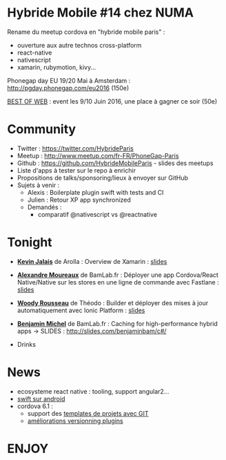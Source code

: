 # Hybride Mobile #14 chez NUMA

Rename du meetup cordova en "hybride mobile paris" :
 - ouverture aux autre technos cross-platform
 - react-native
 - nativescript
 - xamarin, rubymotion, kivy...

Phonegap day EU 19/20 Mai à Amsterdam : http://pgday.phonegap.com/eu2016 (150e)

[BEST OF WEB](http://bestofweb.paris) : event les 9/10 Juin 2016, une place à gagner ce soir (50e)

# Community

 - Twitter : https://twitter.com/HybrideParis
 - Meetup : http://www.meetup.com/fr-FR/PhoneGap-Paris
 - Github : https://github.com/HybrideMobileParis - slides des meetups
 - Liste d'apps à tester sur le repo à enrichir
 - Propositions de talks/sponsoring/lieux à envoyer sur GitHub
 - Sujets à venir :
     - Alexis : Boilerplate plugin swift with tests and CI
     - Julien : Retour XP app synchronized
     - Demandés : 
          - comparatif @nativescript vs @reactnative


# Tonight

 - **[Kevin Jalais](https://twitter.com/kevinjalais)** de Arolla : Overview de Xamarin : [slides](./xamarin-overview.pdf)

 - **[Alexandre Moureaux](https://twitter.com/almouro)** de BamLab.fr : Déployer une app Cordova/React Native/Native sur les stores en une ligne de commande avec Fastlane : [slides](http://slides.com/alexandremoureaux/fastlane)

 - **[Woody Rousseau](https://twitter.com/WoodyRousseau)** de Théodo : Builder et déployer des mises à jour automatiquement avec Ionic Platform : [slides](./ionic-platform.pdf)

 - **[Benjamin Michel](https://twitter.com/BenjMichel)** de BamLab.fr : Caching for high-performance hybrid apps -> SLIDES : http://slides.com/benjaminbam/c#/

 - Drinks

# News

 - ecosysteme react native : tooling, support angular2...
 - [swift sur android](https://github.com/apple/swift/pull/1442)
 - cordova 6.1 :
    - support des [templates de projets avec GIT](https://medium.com/modus-create-front-end-development/new-in-cordova-6-app-templates-using-git-24bcacc96b39)
    - [améliorations versionning plugins](https://issues.apache.org/jira/browse/CB-10679)

# ENJOY
